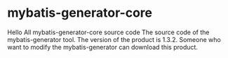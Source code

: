 # mybatis-generator-core
Hello All
mybatis-generator-core source code
The source code of the mybatis-generator tool. The version of the product is 1.3.2. Someone who want to modify the mybatis-generator can 
download this product.


